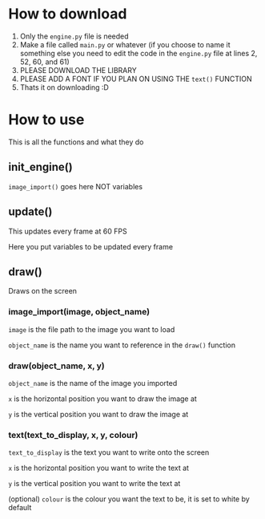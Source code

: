 # How to download
1. Only the `engine.py` file is needed
2. Make a file called `main.py` or whatever (if you choose to name it something else you need to edit the code in the `engine.py` file at lines 2, 52, 60, and 61)
3. PLEASE DOWNLOAD THE LIBRARY
4. PLEASE ADD A FONT IF YOU PLAN ON USING THE `text()` FUNCTION
5. Thats it on downloading :D


# How to use
This is all the functions and what they do

## init_engine()
`image_import()` goes here NOT variables

## update()
This updates every frame at 60 FPS

Here you put variables to be updated every frame

## draw()
Draws on the screen

### image_import(image, object_name)
`image` is the file path to the image you want to load

`object_name` is the name you want to reference in the `draw()` function

### draw(object_name, x, y)
`object_name` is the name of the image you imported

`x` is the horizontal position you want to draw the image at

`y` is the vertical position you want to draw the image at

### text(text_to_display, x, y, colour)
`text_to_display` is the text you want to write onto the screen

`x` is the horizontal position you want to write the text at

`y` is the vertical position you want to write the text at

(optional) `colour` is the colour you want the text to be, it is set to white by default
